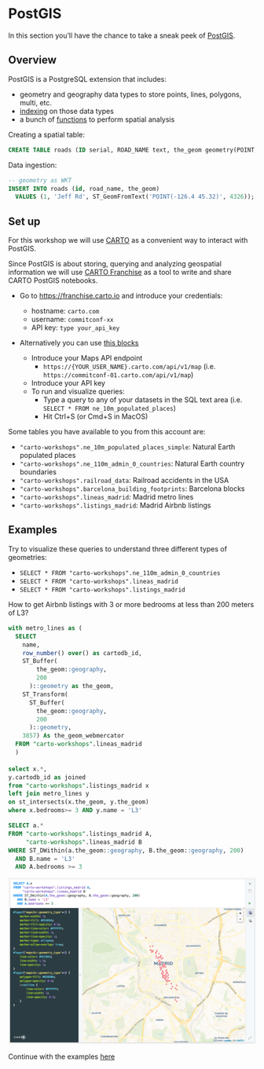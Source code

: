# PostGIS

In this section you’ll have the chance to take a sneak peek of [PostGIS](http://postgis.net/docs/).

## Overview

PostGIS is a PostgreSQL extension that includes:

- geometry and geography data types to store points, lines, polygons, multi, etc.
- [indexing](https://postgis.net/docs/using_postgis_dbmanagement.html#idm2246) on those data types
- a bunch of [functions](https://postgis.net/docs/reference.html) to perform spatial analysis

Creating a spatial table:

```sql
CREATE TABLE roads (ID serial, ROAD_NAME text, the_geom geometry(POINT, 4326) );
```

Data ingestion:

```sql
-- geometry as WKT
INSERT INTO roads (id, road_name, the_geom)
  VALUES (1, 'Jeff Rd', ST_GeomFromText('POINT(-126.4 45.32)', 4326));
```

## Set up

For this workshop we will use [CARTO](https://carto.com/) as a convenient way to interact with PostGIS.

Since PostGIS is about storing, querying and analyzing geospatial information we will use [CARTO Franchise](https://franchise.carto.io) as a tool to write and share CARTO PostGIS notebooks.

- Go to <https://franchise.carto.io> and introduce your credentials:
  - hostname: `carto.com`
  - username: `commitconf-xx`
  - API key: `type your_api_key`

- Alternatively you can use [this blocks](https://bl.ocks.org/rochoa/raw/4e67ec932e8bb6b17831e0f4a2e0e55d/)
  - Introduce your Maps API endpoint
    - `https://{YOUR_USER_NAME}.carto.com/api/v1/map` (i.e. `https://commitconf-01.carto.com/api/v1/map`)
  - Introduce your API key
  - To run and visualize queries:
    - Type a query to any of your datasets in the SQL text area (i.e. `SELECT * FROM ne_10m_populated_places`)
    - Hit Ctrl+S (or Cmd+S in MacOS)

Some tables you have available to you from this account are:

- `"carto-workshops".ne_10m_populated_places_simple`: Natural Earth populated places
- `"carto-workshops".ne_110m_admin_0_countries`: Natural Earth country boundaries
- `"carto-workshops".railroad_data`: Railroad accidents in the USA
- `"carto-workshops".barcelona_building_footprints`: Barcelona blocks
- `"carto-workshops".lineas_madrid`: Madrid metro lines
- `"carto-workshops".listings_madrid`: Madrid Airbnb listings

## Examples

Try to visualize these queries to understand three different types of geometries:

- `SELECT * FROM "carto-workshops".ne_110m_admin_0_countries`
- `SELECT * FROM "carto-workshops".lineas_madrid`
- `SELECT * FROM "carto-workshops".listings_madrid`

How to get Airbnb listings with 3 or more bedrooms at less than 200 meters of L3?

```sql
with metro_lines as (
  SELECT
    name,
    row_number() over() as cartodb_id,
    ST_Buffer(
        the_geom::geography,
        200
      )::geometry as the_geom,
    ST_Transform(
      ST_Buffer(
        the_geom::geography,
        200
      )::geometry,
    3857) As the_geom_webmercator
  FROM "carto-workshops".lineas_madrid
  )

select x.*,
y.cartodb_id as joined
from "carto-workshops".listings_madrid x
left join metro_lines y
on st_intersects(x.the_geom, y.the_geom)
where x.bedrooms>= 3 AND y.name = 'L3'
```

```sql
SELECT a.*
FROM "carto-workshops".listings_madrid A,
     "carto-workshops".lineas_madrid B
WHERE ST_DWithin(a.the_geom::geography, B.the_geom::geography, 200)
  AND B.name = 'L3'
  AND A.bedrooms >= 3
```

![ST_DWithin](imgs/dwithin.png)

Continue with the examples [here](https://carto.com/help/working-with-data/spatial-sql/#sql-that-applies-to-all-geometries)
